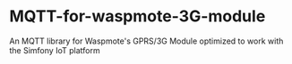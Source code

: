 MQTT-for-waspmote-3G-module
===========================

An MQTT library for Waspmote's  GPRS/3G Module optimized to work with the Simfony IoT platform
